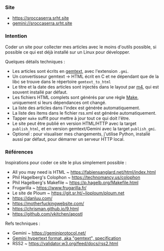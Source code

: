 ### Site

- <https://sroccaserra.srht.site>
- <gemini://sroccaserra.srht.site>

### Intention

Coder un site pour collecter mes articles avec le moins d'outils possible, si
possible ce qui est déjà installé sur un Linux pour développer.

Quelques détails techniques :
- Les articles sont écrits en [gemtext][gt], avec l'extension `.gmi`.
- Un convertisseur gemtext -> HTML écrit en C et ne dépendant que de la libc se
  trouve dans le répertoire `gemtext_to_html`
- Le titre et la date des articles sont injectés dans le layout par [m4][m4],
  qui est souvent installé par défaut.
- Les fichiers HTML complets sont générés par une règle [Make][make],
  uniquement si leurs dépendances ont changé.
- La liste des articles dans l'index est générée automatiquement.
- La liste des items dans le fichier rss.xml est générée automatiquement.
- Tapper `make` suffit pour mettre à jour tout ce qui doit l'être.
- Le site peut être publié en version HTML/HTTP avec la target `publish_html`,
  et en version gemtext/Gemini avec la target `publish_gmi`.
- Optionel : pour visualiser mes changements, j'utilise Python, installé aussi
  par défaut, pour démarrer un serveur HTTP local.

### Références

Inspirations pour coder ce site le plus simplement possible :

- All you may need is HTML ~ <https://fabiensanglard.net/html/index.html>
- Phil Hagelberg's Colophon ~ <https://technomancy.us/colophon>
- Phil Hagelberg's Makefile ~ <https://p.hagelb.org/Makefile.html>
- Frugarilla ~ <https://www.frugarilla.fr/>
- Le site de Ploum ~ <https://git.sr.ht/~lioploum/ploum.net>
- <https://danluu.com/>
- <https://motherfuckingwebsite.com/>
- <https://chrisman.github.io/9.html>
- <https://github.com/vkitchen/apostl>

Refs techniques :

- Gemini ~ <https://geminiprotocol.net/>
- [Gemini hypertext format, aka "gemtext", specification][gt]
- RSS2 ~ <https://validator.w3.org/feed/docs/rss2.html>

[gt]: https://geminiprotocol.net/docs/gemtext-specification.gmi
[m4]: https://www.gnu.org/software/m4/
[make]: https://www.gnu.org/software/make/
